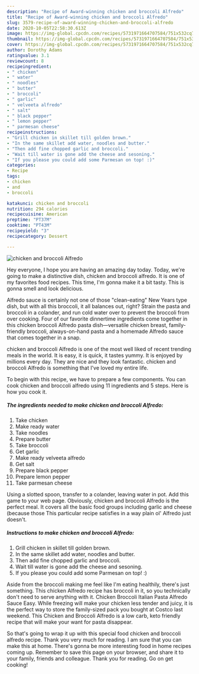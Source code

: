 ```yaml
---
description: "Recipe of Award-winning chicken and broccoli Alfredo"
title: "Recipe of Award-winning chicken and broccoli Alfredo"
slug: 3579-recipe-of-award-winning-chicken-and-broccoli-alfredo
date: 2020-10-05T22:58:30.613Z
image: https://img-global.cpcdn.com/recipes/5731971664707584/751x532cq70/chicken-and-broccoli-alfredo-recipe-main-photo.jpg
thumbnail: https://img-global.cpcdn.com/recipes/5731971664707584/751x532cq70/chicken-and-broccoli-alfredo-recipe-main-photo.jpg
cover: https://img-global.cpcdn.com/recipes/5731971664707584/751x532cq70/chicken-and-broccoli-alfredo-recipe-main-photo.jpg
author: Dorothy Adams
ratingvalue: 3.1
reviewcount: 8
recipeingredient:
- " chicken"
- " water"
- " noodles"
- " butter"
- " broccoli"
- " garlic"
- " velveeta alfredo"
- " salt"
- " black pepper"
- " lemon pepper"
- " parmesan cheese"
recipeinstructions:
- "Grill chicken in skillet till golden brown."
- "In the same skillet add water, noodles and butter."
- "Then add fine chopped garlic and broccoli."
- "Wait till water is gone add the cheese and sesoning."
- "If you please you could add some Parmesan on top! :)"
categories:
- Recipe
tags:
- chicken
- and
- broccoli

katakunci: chicken and broccoli 
nutrition: 294 calories
recipecuisine: American
preptime: "PT37M"
cooktime: "PT43M"
recipeyield: "3"
recipecategory: Dessert

---
```



![chicken and broccoli Alfredo](https://img-global.cpcdn.com/recipes/5731971664707584/751x532cq70/chicken-and-broccoli-alfredo-recipe-main-photo.jpg)

Hey everyone, I hope you are having an amazing day today. Today, we're going to make a distinctive dish, chicken and broccoli alfredo. It is one of my favorites food recipes. This time, I'm gonna make it a bit tasty. This is gonna smell and look delicious.

Alfredo sauce is certainly not one of those &#34;clean-eating&#34; New Years type dish, but with all this broccoli, it all balances out, right? Strain the pasta and broccoli in a colander, and run cold water over to prevent the broccoli from over cooking. Four of our favorite dinnertime ingredients come together in this chicken broccoli Alfredo pasta dish—versatile chicken breast, family-friendly broccoli, always-on-hand pasta and a homemade Alfredo sauce that comes together in a snap.

chicken and broccoli Alfredo is one of the most well liked of recent trending meals in the world. It is easy, it is quick, it tastes yummy. It is enjoyed by millions every day. They are nice and they look fantastic. chicken and broccoli Alfredo is something that I've loved my entire life.


To begin with this recipe, we have to prepare a few components. You can cook chicken and broccoli alfredo using 11 ingredients and 5 steps. Here is how you cook it.

<!--inarticleads1-->

##### The ingredients needed to make chicken and broccoli Alfredo:

1. Take  chicken
1. Make ready  water
1. Take  noodles
1. Prepare  butter
1. Take  broccoli
1. Get  garlic
1. Make ready  velveeta alfredo
1. Get  salt
1. Prepare  black pepper
1. Prepare  lemon pepper
1. Take  parmesan cheese


Using a slotted spoon, transfer to a colander, leaving water in pot. Add this game to your web page. Obviously, chicken and broccoli Alfredo is the perfect meal. It covers all the basic food groups including garlic and cheese (because those This particular recipe satisfies in a way plain ol&#39; Alfredo just doesn&#39;t. 

<!--inarticleads2-->

##### Instructions to make chicken and broccoli Alfredo:

1. Grill chicken in skillet till golden brown.
1. In the same skillet add water, noodles and butter.
1. Then add fine chopped garlic and broccoli.
1. Wait till water is gone add the cheese and sesoning.
1. If you please you could add some Parmesan on top! :)


Aside from the broccoli making me feel like I&#39;m eating healthily, there&#39;s just something. This chicken Alfredo recipe has broccoli in it, so you technically don&#39;t need to serve anything with it. Chicken Broccoli Italian Pasta Alfredo Sauce Easy. While freezing will make your chicken less tender and juicy, it is the perfect way to store the family-sized pack you bought at Costco last weekend. This Chicken and Broccoli Alfredo is a low carb, keto friendly recipe that will make your want for pasta disappear. 

So that's going to wrap it up with this special food chicken and broccoli alfredo recipe. Thank you very much for reading. I am sure that you can make this at home. There's gonna be more interesting food in home recipes coming up. Remember to save this page on your browser, and share it to your family, friends and colleague. Thank you for reading. Go on get cooking!
